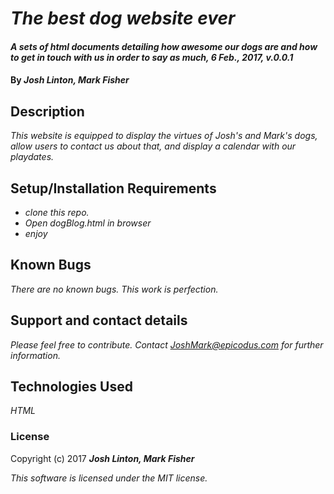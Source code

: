 
# _The best dog website ever_

#### _A sets of html documents detailing how awesome our dogs are and how to get in touch with us in order to say as much, 6 Feb., 2017, v.0.0.1_

#### By _**Josh Linton, Mark Fisher**_

## Description

_This website is equipped to display the virtues of Josh's and Mark's dogs, allow users to contact us about that, and display a calendar with our playdates._

## Setup/Installation Requirements

* _clone this repo._
* _Open dogBlog.html in browser_
* _enjoy_


## Known Bugs

_There are no known bugs. This work is perfection._

## Support and contact details

_Please feel free to contribute. Contact JoshMark@epicodus.com for further information._

## Technologies Used

_HTML_

### License

Copyright (c) 2017 **_Josh Linton, Mark Fisher_**

*This software is licensed under the MIT license.*
